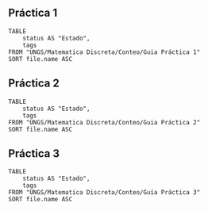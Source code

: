 ## Práctica 1
```dataview
TABLE
	status AS "Estado",
	tags
FROM "UNGS/Matematica Discreta/Conteo/Guia Práctica 1" 
SORT file.name ASC
```

## Práctica 2

```dataview
TABLE
	status AS "Estado",
	tags
FROM "UNGS/Matematica Discreta/Conteo/Guia Práctica 2" 
SORT file.name ASC
```

## Práctica 3
```dataview
TABLE
	status AS "Estado",
	tags
FROM "UNGS/Matematica Discreta/Conteo/Guía Práctica 3" 
SORT file.name ASC
```
